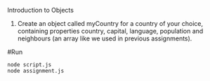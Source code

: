 Introduction to Objects

1. Create an object called myCountry for a country of your choice, containing properties country, capital, language, population and neighbours (an array like we used in previous assignments).

#Run

```
node script.js
node assignment.js
```
